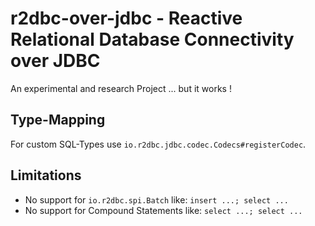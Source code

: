 # r2dbc-over-jdbc - Reactive Relational Database Connectivity over JDBC

An experimental and research Project ... but it works !


## Type-Mapping
For custom SQL-Types use
`io.r2dbc.jdbc.codec.Codecs#registerCodec`.


## Limitations
* No support for `io.r2dbc.spi.Batch` like: `insert ...; select ... `
* No support for Compound Statements  like: `select ...; select ...`
